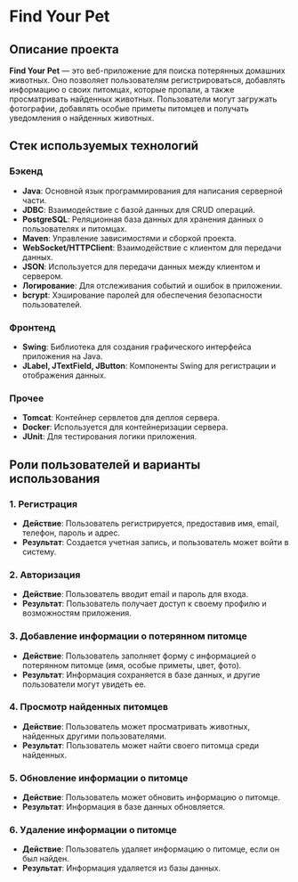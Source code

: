 # Find Your Pet

## Описание проекта
**Find Your Pet** — это веб-приложение для поиска потерянных домашних животных. Оно позволяет пользователям регистрироваться, добавлять информацию о своих питомцах, которые пропали, а также просматривать найденных животных. Пользователи могут загружать фотографии, добавлять особые приметы питомцев и получать уведомления о найденных животных.

## Стек используемых технологий

### Бэкенд
- **Java**: Основной язык программирования для написания серверной части.
- **JDBC**: Взаимодействие с базой данных для CRUD операций.
- **PostgreSQL**: Реляционная база данных для хранения данных о пользователях и питомцах.
- **Maven**: Управление зависимостями и сборкой проекта.
- **WebSocket/HTTPClient**: Взаимодействие с клиентом для передачи данных.
- **JSON**: Используется для передачи данных между клиентом и сервером.
- **Логирование**: Для отслеживания событий и ошибок в приложении.
- **bcrypt**: Хэширование паролей для обеспечения безопасности пользователей.

### Фронтенд
- **Swing**: Библиотека для создания графического интерфейса приложения на Java.
- **JLabel, JTextField, JButton**: Компоненты Swing для регистрации и отображения данных.

### Прочее
- **Tomcat**: Контейнер сервлетов для деплоя сервера.
- **Docker**: Используется для контейнеризации сервера.
- **JUnit**: Для тестирования логики приложения.

## Роли пользователей и варианты использования

### 1. **Регистрация**
- **Действие**: Пользователь регистрируется, предоставив имя, email, телефон, пароль и адрес.
- **Результат**: Создается учетная запись, и пользователь может войти в систему.

### 2. **Авторизация**
- **Действие**: Пользователь вводит email и пароль для входа.
- **Результат**: Пользователь получает доступ к своему профилю и возможностям приложения.

### 3. **Добавление информации о потерянном питомце**
- **Действие**: Пользователь заполняет форму с информацией о потерянном питомце (имя, особые приметы, цвет, фото).
- **Результат**: Информация сохраняется в базе данных, и другие пользователи могут увидеть ее.

### 4. **Просмотр найденных питомцев**
- **Действие**: Пользователь может просматривать животных, найденных другими пользователями.
- **Результат**: Пользователь может найти своего питомца среди найденных.

### 5. **Обновление информации о питомце**
- **Действие**: Пользователь может обновить информацию о питомце.
- **Результат**: Информация в базе данных обновляется.

### 6. **Удаление информации о питомце**
- **Действие**: Пользователь удаляет информацию о питомце, если он был найден.
- **Результат**: Информация удаляется из базы данных.


